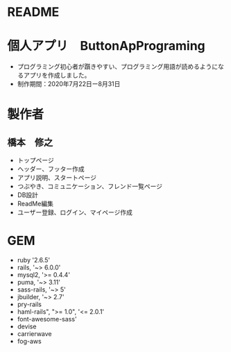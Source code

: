 # README

# 個人アプリ　ButtonApPrograming
- プログラミング初心者が躓きやすい、プログラミング用語が読めるようになるアプリを作成しました。
- 制作期間：2020年7月22日ー8月31日

# 製作者
## 橋本　修之
- トップページ
- ヘッダー、フッター作成
- アプリ説明、スタートページ
- つぶやき、コミュニケーション、フレンド一覧ページ
- DB設計
- ReadMe編集
- ユーザー登録、ログイン、マイページ作成

# GEM
- ruby '2.6.5'
- rails, '~> 6.0.0'
- mysql2, '>= 0.4.4'
- puma, '~> 3.11'
- sass-rails, '~> 5'
- jbuilder, '~> 2.7'
- pry-rails
- haml-rails", ">= 1.0", '<= 2.0.1'
- font-awesome-sass'
- devise
- carrierwave
- fog-aws
